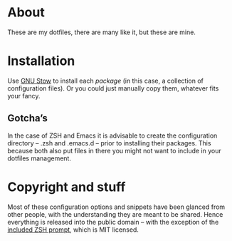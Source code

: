 # About

These are my dotfiles, there are many like it, but these are mine.

# Installation

Use [GNU Stow](https://www.gnu.org/software/stow/) to install each _package_ (in this case, a collection of configuration files). Or you could just manually copy them, whatever fits your fancy.

## Gotcha’s

In the case of ZSH and Emacs it is advisable to create the configuration directory – .zsh and .emacs.d – prior to installing their packages. This because both also put files in there you might not want to include in your dotfiles management.

# Copyright and stuff

Most of these configuration options and snippets have been glanced from other people, with the understanding they are meant to be shared. Hence everything is released into the public domain – with the exception of the [included ZSH prompt](https://github.com/sindresorhus/pure), which is MIT licensed.
